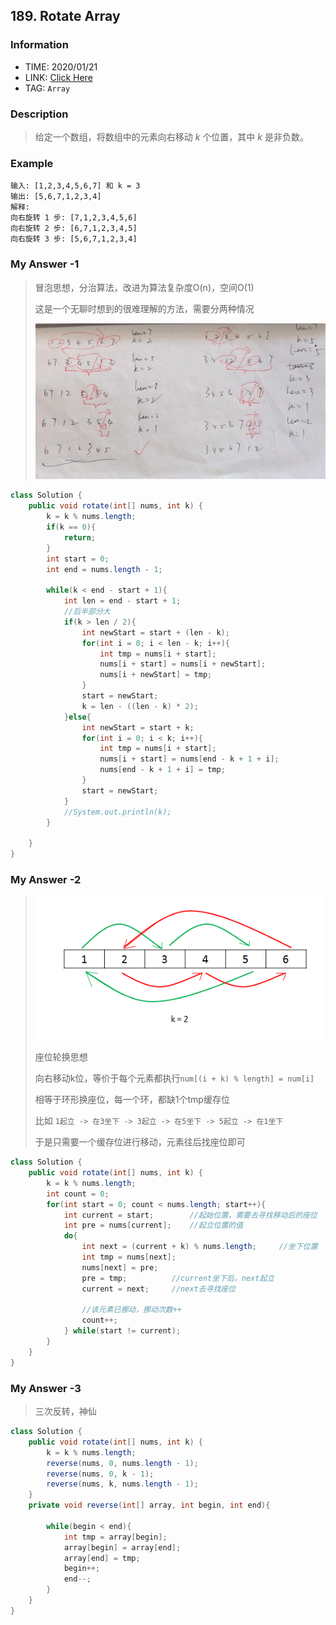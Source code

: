 ## 189. Rotate Array

### Information

* TIME: 2020/01/21
* LINK: [Click Here](https://leetcode-cn.com/problems/rotate-array/)
* TAG: `Array`

### Description

> 给定一个数组，将数组中的元素向右移动 *k* 个位置，其中 *k* 是非负数。

### Example

```text
输入: [1,2,3,4,5,6,7] 和 k = 3
输出: [5,6,7,1,2,3,4]
解释:
向右旋转 1 步: [7,1,2,3,4,5,6]
向右旋转 2 步: [6,7,1,2,3,4,5]
向右旋转 3 步: [5,6,7,1,2,3,4]
```

### My Answer -1

> 冒泡思想，分治算法，改进为算法复杂度O(n)，空间O(1)
>
> 这是一个无聊时想到的很难理解的方法，需要分两种情况
>
> ![alt](../../img/20200121-1.jpg)

```java
class Solution {
    public void rotate(int[] nums, int k) {
        k = k % nums.length;
        if(k == 0){
            return;
        }
        int start = 0;
        int end = nums.length - 1;
        
        while(k < end - start + 1){
            int len = end - start + 1;
            //后半部分大
            if(k > len / 2){
                int newStart = start + (len - k);
                for(int i = 0; i < len - k; i++){
                    int tmp = nums[i + start];
                    nums[i + start] = nums[i + newStart];
                    nums[i + newStart] = tmp;
                }
                start = newStart;
                k = len - ((len - k) * 2);
            }else{
                int newStart = start + k;
                for(int i = 0; i < k; i++){
                    int tmp = nums[i + start];
                    nums[i + start] = nums[end - k + 1 + i];
                    nums[end - k + 1 + i] = tmp;
                }
                start = newStart;
            }
            //System.out.println(k);
        }

    }
}
```

### My Answer -2

> ![alt](../../img/20200121.png)
>
> 座位轮换思想
>
> 向右移动k位，等价于每个元素都执行`num[(i + k) % length] = num[i]`
>
> 相等于环形换座位，每一个环，都缺1个tmp缓存位
>
> 比如 `1起立 -> 在3坐下 -> 3起立 -> 在5坐下 -> 5起立 -> 在1坐下`
>
> 于是只需要一个缓存位进行移动，元素往后找座位即可

```java
class Solution {
    public void rotate(int[] nums, int k) {
        k = k % nums.length;
        int count = 0;
        for(int start = 0; count < nums.length; start++){
            int current = start;        //起始位置，需要去寻找移动后的座位
            int pre = nums[current];    //起立位置的值
            do{
                int next = (current + k) % nums.length;     //坐下位置
                int tmp = nums[next];
                nums[next] = pre;
                pre = tmp;          //current坐下后，next起立
                current = next;     //next去寻找座位

                //该元素已挪动，挪动次数++
                count++;
            } while(start != current);
        }
    }
}
```

### My Answer -3

> 三次反转，神仙

```java
class Solution {
    public void rotate(int[] nums, int k) {
        k = k % nums.length;
        reverse(nums, 0, nums.length - 1);
        reverse(nums, 0, k - 1);
        reverse(nums, k, nums.length - 1);
    }
    private void reverse(int[] array, int begin, int end){
        
        while(begin < end){
            int tmp = array[begin];
            array[begin] = array[end];
            array[end] = tmp;
            begin++;
            end--;
        }
    }
}
```

